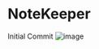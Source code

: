 # NoteKeeper
Initial Commit
![image](https://user-images.githubusercontent.com/10553857/231181427-39ebda1e-c8c1-4906-9342-3f1cc5626d05.png)
